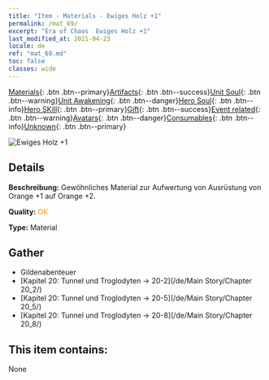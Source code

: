```yaml
---
title: "Item - Materials - Ewiges Holz +1"
permalink: /mat_69/
excerpt: "Era of Chaos  Ewiges Holz +1"
last_modified_at: 2021-04-23
locale: de
ref: "mat_69.md"
toc: false
classes: wide
---
```

 [Materials](/ItemsDE/){: .btn .btn--primary}[Artifacts](/ItemsDE/Artifacts/){: .btn .btn--success}[Unit Soul](/ItemsDE/UnitSoul/){: .btn .btn--warning}[Unit Awakening](/ItemsDE/UnitAwakening/){: .btn .btn--danger}[Hero Soul](/ItemsDE/HeroSoul/){: .btn .btn--info}[Hero SKill](/ItemsDE/HeroSkill/){: .btn .btn--primary}[Gift](/ItemsDE/Gift/){: .btn .btn--success}[Event related](/ItemsDE/Events/){: .btn .btn--warning}[Avatars](/ItemsDE/Avatars/){: .btn .btn--danger}[Consumables](/ItemsDE/Consumables/){: .btn .btn--info}[Unknown](/ItemsDE/Unknown/){: .btn .btn--primary}

 ![Ewiges Holz +1](/images/t/i_cailiao_mucai3.png)

## Details
 **Beschreibung:** Gewöhnliches Material zur Aufwertung von Ausrüstung von Orange +1 auf Orange +2.

 **Quality:** <span style="color: #FF8C00">OK</span>

 **Type:** Material

## Gather

*    Gildenabenteuer 
*    [Kapitel 20: Tunnel und Troglodyten -> 20-2](/de/Main Story/Chapter 20_2/) 
*    [Kapitel 20: Tunnel und Troglodyten -> 20-5](/de/Main Story/Chapter 20_5/) 
*    [Kapitel 20: Tunnel und Troglodyten -> 20-8](/de/Main Story/Chapter 20_8/) 

## This item contains:

  None

